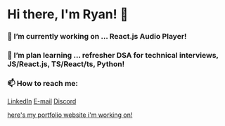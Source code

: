 # Hi there, I'm Ryan! 👋

### 🔭 I’m currently working on ... React.js Audio Player!
### 🌱 I’m plan learning ... refresher DSA for technical interviews, JS/React.js, TS/React/ts, Python!
### 📫 How to reach me: 
   [LinkedIn](https://www.linkedin.com/in/ryantren/)
   [E-mail](concepting@protonmail.com)
   [Discord](mugging/april#9006)

<a href="https://ryantren.github.io/protfolio-website/">here's my portfolio website i'm working on!<a>
